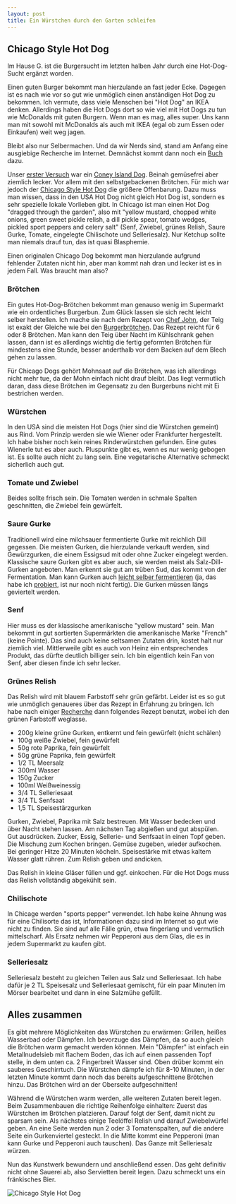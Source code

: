 ```yaml
---
layout: post
title: Ein Würstchen durch den Garten schleifen
---
```


## Chicago Style Hot Dog

Im Hause G. ist die Burgersucht im letzten halben Jahr durch eine Hot-Dog-Sucht ergänzt worden.

Einen guten Burger bekommt man hierzulande an fast jeder Ecke. Dagegen ist es nach wie vor so gut wie unmöglich einen anständigen Hot Dog zu bekommen. Ich vermute, dass viele Menschen bei "Hot Dog" an IKEA denken. Allerdings haben die Hot Dogs dort so wie viel mit Hot Dogs zu tun wie McDonalds mit guten Burgern. Wenn man es mag, alles super. Uns kann man mit sowohl mit McDonalds als auch mit IKEA (egal ob zum Essen oder Einkaufen) weit weg jagen.

Bleibt also nur Selbermachen. Und da wir Nerds sind, stand am Anfang eine ausgiebige Recherche im Internet. Demnächst kommt dann noch ein [Buch](https://edition.fackeltraeger-verlag.de/produkt-details/hot-dogs-around-the-world-9783771646158/show/) dazu.

Unser [erster Versuch](https://www.instagram.com/p/BS_4pe5hgF1/?taken-by=spinni81) war ein [Coney Island Dog](https://foodwishes.blogspot.de/2014/07/coney-island-hot-dogs-just-like-they.html). Beinah gemüsefrei aber ziemlich lecker. Vor allem mit den selbstgebackenen Brötchen. Für mich war jedoch der [Chicago Style Hot Dog](https://en.wikipedia.org/wiki/Chicago-style_hot_dog) die größere Offenbarung. Dazu muss man wissen, dass in den USA Hot Dog nicht gleich Hot Dog ist, sondern es sehr spezielle lokale Vorlieben gibt. In Chicago ist man einen Hot Dog "dragged through the garden", also mit "yellow mustard, chopped white onions, green sweet pickle relish, a dill pickle spear, tomato wedges, pickled sport peppers and celery salt" (Senf, Zwiebel, grünes Relish, Saure Gurke, Tomate, eingelegte Chilischote und Selleriesalz). Nur Ketchup sollte man niemals drauf tun, das ist quasi Blasphemie.

Einen originalen Chicago Dog bekommt man hierzulande aufgrund fehlender Zutaten nicht hin, aber man kommt nah dran und lecker ist es in jedem Fall. Was braucht man also?

### Brötchen

Ein gutes Hot-Dog-Brötchen bekommt man genauso wenig im Supermarkt wie ein ordentliches Burgerbun. Zum Glück lassen sie sich recht leicht selber herstellen. Ich mache sie nach dem Rezept von [Chef John](https://foodwishes.blogspot.de/2014/05/classic-split-top-hot-dog-buns-how-we.html), der Teig ist exakt der Gleiche wie bei den [Burgerbrötchen](http://blog.slotted-spoon.de/perfektion-in-broetchenform/). Das Rezept reicht für 6 oder 8 Brötchen. Man kann den Teig über Nacht im Kühlschrank gehen lassen, dann ist es allerdings wichtig die fertig geformten Brötchen für mindestens eine Stunde, besser anderthalb vor dem Backen auf dem Blech gehen zu lassen.

Für Chicago Dogs gehört Mohnsaat auf die Brötchen, was ich allerdings nicht mehr tue, da der Mohn einfach nicht drauf bleibt. Das liegt vermutlich daran, dass diese Brötchen im Gegensatz zu den Burgerbuns nicht mit Ei bestrichen werden.

### Würstchen

In den USA sind die meisten Hot Dogs (hier sind die Würstchen gemeint) aus Rind. Vom Prinzip werden sie wie Wiener oder Frankfurter hergestellt. Ich habe bisher noch kein reines Rinderwürstchen gefunden. Eine gutes Wienerle tut es aber auch. Pluspunkte gibt es, wenn es nur wenig gebogen ist. Es sollte auch nicht zu lang sein. Eine vegetarische Alternative schmeckt sicherlich auch gut.

### Tomate und Zwiebel

Beides sollte frisch sein. Die Tomaten werden in schmale Spalten geschnitten, die Zwiebel fein gewürfelt.

### Saure Gurke

Traditionell wird eine milchsauer fermentierte Gurke mit reichlich Dill gegessen. Die meisten Gurken, die hierzulande verkauft werden, sind Gewürzgurken, die einem Essigsud mit oder ohne Zucker eingelegt werden. Klassische saure Gurken gibt es aber auch, sie werden meist als Salz-Dill-Gurken angeboten. Man erkennt sie gut am trüben Sud, das kommt von der Fermentation. Man kann Gurken auch [leicht selber fermentieren](http://www.wildefermente.de/gurken/) (ja, das habe ich [probiert](https://www.instagram.com/p/BW4x3Bdlxpu/?taken-by=spinni81), ist nur noch nicht fertig). Die Gurken müssen längs geviertelt werden.

### Senf

Hier muss es der klassische amerikanische "yellow mustard" sein. Man bekommt in gut sortierten Supermärkten die amerikanische Marke "French" (keine Pointe). Das sind auch keine seltsamen Zutaten drin, kostet halt nur ziemlich viel. Mittlerweile gibt es auch von Heinz ein entsprechendes Produkt, das dürfte deutlich billiger sein. Ich bin eigentlich kein Fan von Senf, aber diesen finde ich sehr lecker.

### Grünes Relish

Das Relish wird mit blauem Farbstoff sehr grün gefärbt. Leider ist es so gut wie unmöglich genaueres über das Rezept in Erfahrung zu bringen. Ich habe nach einiger [Recherche](http://aussietaste.recipes/condiment/relish/neon-green-relish-for-chicago-style-hot-dogs/) dann folgendes Rezept benutzt, wobei ich den grünen Farbstoff weglasse.

* 200g kleine grüne Gurken, entkernt und fein gewürfelt (nicht schälen)
* 100g weiße Zwiebel, fein gewürfelt
* 50g rote Paprika, fein gewürfelt
* 50g grüne Paprika, fein gewürfelt
* 1/2 TL Meersalz
* 300ml Wasser
* 150g Zucker
* 100ml Weißweinessig
* 3/4 TL Selleriesaat
* 3/4 TL Senfsaat
* 1,5 TL Speisestärzgurken

Gurken, Zwiebel, Paprika mit Salz bestreuen. Mit Wasser bedecken und über Nacht stehen lassen. Am nächsten Tag abgießen und gut abspülen. Gut ausdrücken. Zucker, Essig, Sellerie- und Senfsaat in einen Topf geben. Die Mischung zum Kochen bringen. Gemüse zugeben, wieder aufkochen. Bei geringer Hitze 20 Minuten köcheln. Speisestärke mit etwas kaltem Wasser glatt rühren. Zum Relish geben und andicken.

Das Relish in kleine Gläser füllen und ggf. einkochen. Für die Hot Dogs muss das Relish vollständig abgekühlt sein.

### Chilischote

In Chicage werden "sports pepper" verwendet. Ich habe keine Ahnung was für eine Chilisorte das ist, Informationen dazu sind im Internet so gut wie nicht zu finden. Sie sind auf alle Fälle grün, etwa fingerlang und vermutlich mittelscharf. Als Ersatz nehmen wir Pepperoni aus dem Glas, die es in jedem Supermarkt zu kaufen gibt.

### Selleriesalz

Selleriesalz besteht zu gleichen Teilen aus Salz und Selleriesaat. Ich habe dafür je 2 TL Speisesalz und Selleriesaat gemischt, für ein paar Minuten im Mörser bearbeitet und dann in eine Salzmühe gefüllt.

## Alles zusammen

Es gibt mehrere Möglichkeiten das Würstchen zu erwärmen: Grillen, heißes Wasserbad oder Dämpfen. Ich bevorzuge das Dämpfen, da so auch gleich die Brötchen warm gemacht werden können. Mein "Dämpfer" ist einfach ein Metallnudelsieb mit flachem Boden, das ich auf einen passenden Topf stelle, in dem unten ca. 2 Fingerbreit Wasser sind. Oben drüber kommt ein sauberes Geschirrtuch. Die Würstchen dämpfe ich für 8-10 Minuten, in der letzten Minute kommt dann noch das bereits aufgeschnittene Brötchen hinzu. Das Brötchen wird an der Oberseite aufgeschnitten!

Während die Würstchen warm werden, alle weiteren Zutaten bereit legen. Beim Zusammenbauen die richtige Reihenfolge einhalten: Zuerst das Würstchen im Brötchen platzieren. Darauf folgt der Senf, damit nicht zu sparsam sein. Als nächstes einige Teelöffel Relish und darauf Zwiebelwürfel geben. An eine Seite werden nun 2 oder 3 Tomatenspalten, auf die andere Seite ein Gurkenviertel gesteckt. In die Mitte kommt eine Pepperoni (man kann Gurke und Pepperoni auch tauschen). Das Ganze mit Selleriesalz würzen.

Nun das Kunstwerk bewundern und anschließend essen. Das geht definitiv nicht ohne Sauerei ab, also Servietten bereit legen. Dazu schmeckt uns ein fränkisches Bier.

![Chicago Style Hot Dog](https://raw.githubusercontent.com/spinni/spinni.github.com/master/images/20170731-chicago-style-hot-dog.jpg)
